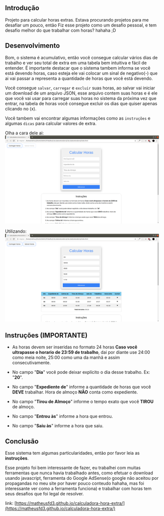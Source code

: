 ## Introdução
Projeto para calcular horas extras. Estava procurando projetos para me desafiar um pouco, então Fiz esse projeto como um desafio pessoal, e tem desafio melhor do que trabalhar com horas? hahaha ;D

## Desenvolvimento
Bom, o sistema é acumulativo, então você consegue calcular vários dias de trabalho e ver seu total de extra em uma tabela bem intuitiva e fácil de entender. É importante destacar que o sistema tambem informa se você está devendo horas, caso esteja ele vai colocar um sinal de negativo(-) que ai vai passar a representa a quantidade de horas que você está devendo.

Você consegue `salvar`, `carregar` e `excluir` suas horas, ao salvar vai iniciar um download de um arquivo JSON, esse arquivo contem suas horas e é ele que você vai usar para carregar suas horas no sistema da próxima vez que entrar, na tabela de horas você consegue excluir os dias que quiser apenas clicando no (x).

Você tambem vai encontrar algumas informações como as `instruções` e algumas `dicas` para calcular valores de extra.

Olha a cara dele ai:
<img alt="sistema" title="sistema" src=".github/sistema.png" />

Utilizando:
<img alt="sistema" title="sistema" src=".github/utilizando.png" />

## Instruções (IMPORTANTE)
- As horas devem ser inseridas no formato 24 horas <b>Caso você ultrapasse o horario de 23:59 de trabalho</b>, dai por diante use 24:00 como meia noite, 25:00 como uma da manhã e assim consecutivamente.

- No campo "<b>Dia</b>" você pode deixar explícito o dia desse trabalho. Ex: "<b>20</b>".

- No campo "<b>Expediente de</b>" informe a quantidade de horas que você <b>DEVE</b> trabalhar. Hora de almoço <b>NÃO</b> conta como expediente.

- No campo "<b>Tirou de Almoço</b>" informe o tempo exato que você <b>TIROU</b> de almoço.

- No campo "<b>Entrou às</b>" informe a hora que entrou.

- No campo "<b>Saiu às</b>" informe a hora que saiu.

## Conclusão
Esse sistema tem algumas particularidades, então por favor leia as <b>instruções</b>.

Esse projeto foi bem interessante de fazer, eu trabalhei com muitas ferramentas que nunca havia trabalhado antes, como efetuar o download usando javascript, ferramenta do Google AdSense(o google não aceitou por propagandas no meu site por haver pouco conteudo hahaha, mas foi interessante ver como a ferramenta funciona) e trabalhar com horas tem seus desafios que foi legal de resolver.

link: [https://matheusfd3.github.io/calculadora-hora-extra/](https://matheusfd3.github.io/calculadora-hora-extra/)
